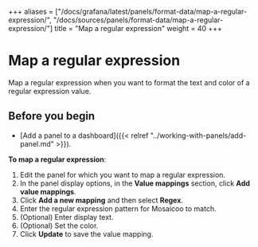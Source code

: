 +++
aliases = ["/docs/grafana/latest/panels/format-data/map-a-regular-expression/", "/docs/sources/panels/format-data/map-a-regular-expression/"]
title = "Map a regular expression"
weight = 40
+++

# Map a regular expression

Map a regular expression when you want to format the text and color of a regular expression value.

## Before you begin

- [Add a panel to a dashboard]({{< relref "../working-with-panels/add-panel.md" >}}).

**To map a regular expression**:

1. Edit the panel for which you want to map a regular expression.
1. In the panel display options, in the **Value mappings** section, click **Add value mappings**.
1. Click **Add a new mapping** and then select **Regex**.
1. Enter the regular expression pattern for Mosaicoo to match.
1. (Optional) Enter display text.
1. (Optional) Set the color.
1. Click **Update** to save the value mapping.
